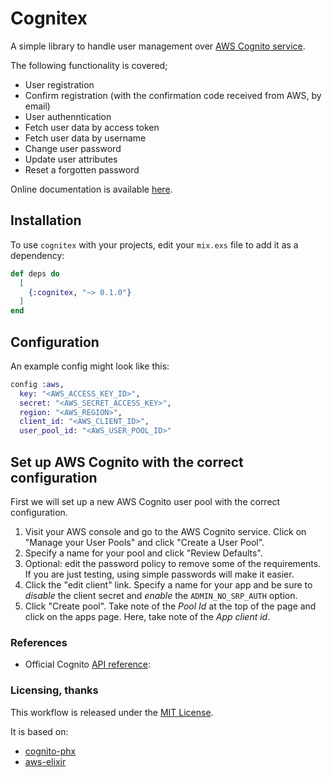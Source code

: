 # Cognitex

A simple library to handle user management over [AWS Cognito service](https://aws.amazon.com/cognito/).

The following functionality is covered;

* User registration
* Confirm registration (with the confirmation code received from AWS, by email)
* User authenntication
* Fetch user data by access token
* Fetch user data by username
* Change user password
* Update user attributes
* Reset a forgotten password

Online documentation is available [here]().

## Installation

To use `cognitex` with your projects, edit your `mix.exs` file to add it as a dependency:

```elixir
def deps do
  [
    {:cognitex, "~> 0.1.0"}
  ]
end
```

## Configuration

An example config might look like this:

```elixir
config :aws,
  key: "<AWS_ACCESS_KEY_ID>",
  secret: "<AWS_SECRET_ACCESS_KEY>",
  region: "<AWS_REGION>",
  client_id: "<AWS_CLIENT_ID>",
  user_pool_id: "<AWS_USER_POOL_ID>"
```

## Set up AWS Cognito with the correct configuration
First we will set up a new AWS Cognito user pool with the correct configuration.

1. Visit your AWS console and go to the AWS Cognito service. Click on "Manage your User Pools" and click "Create a User Pool".
2. Specify a name for your pool and click "Review Defaults".
3. Optional: edit the password policy to remove some of the requirements. If you are just testing, using simple passwords will make it easier.
4. Click the "edit client" link. Specify a name for your app and be sure to *disable* the client secret and *enable* the `ADMIN_NO_SRP_AUTH` option.
5. Click "Create pool". Take note of the *Pool Id* at the top of the page and click on the apps page. Here, take note of the *App client id*.


### References

* Official Cognito [API reference](http://docs.aws.amazon.com/cognitoidentity/latest/APIReference/Welcome.html):

### Licensing, thanks

This workflow is released under the [MIT License](https://opensource.org/licenses/MIT).

It is based on:
* [cognito-phx](https://gitlab.com/azohra/cognito-phx/)
* [aws-elixir](https://github.com/aws-beam/aws-elixir)

